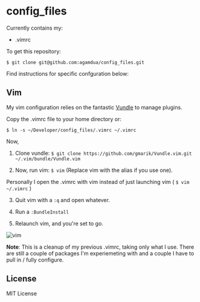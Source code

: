 config_files
============

Currently contains my:
  - .vimrc

To get this repository:

`$ git clone git@github.com:agamdua/config_files.git`


Find instructions for specific confguration below:

Vim
---
My vim configuration relies on the fantastic [Vundle](https://github.com/gmarik/Vundle.vim) to manage plugins.

Copy the .vimrc file to your home directory or:

`$ ln -s ~/Developer/config_files/.vimrc ~/.vimrc`

Now,

1. Clone vundle: `$ git clone https://github.com/gmarik/Vundle.vim.git ~/.vim/bundle/Vundle.vim`

2. Now, run vim: `$ vim` (Replace vim with the alias if you use one).

Personally I open the .vimrc with vim instead of just launching vim ( `$ vim ~/.vimrc` )

3. Quit vim with a ```:q``` and open whatever.

4. Run a `:BundleInstall`

5. Relaunch vim, and you're set to go.
 
![vim](https://dl.dropboxusercontent.com/u/23311727/vim.png)

__Note__: This is a cleanup of my previous .vimrc, taking only what I use. There are still a couple of packages I'm experiemeting with and a couple I have to pull in / fully configure.

License
-------
MIT License
